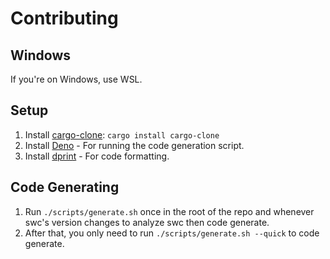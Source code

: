 # Contributing

## Windows

If you're on Windows, use WSL.

## Setup

1. Install [cargo-clone](https://crates.io/crates/cargo-clone): `cargo install cargo-clone`
1. Install [Deno](https://deno.land) - For running the code generation script.
1. Install [dprint](https://dprint.dev) - For code formatting.

## Code Generating

1. Run `./scripts/generate.sh` once in the root of the repo and whenever swc's version changes to analyze swc then code generate.
1. After that, you only need to run `./scripts/generate.sh --quick` to code generate.
